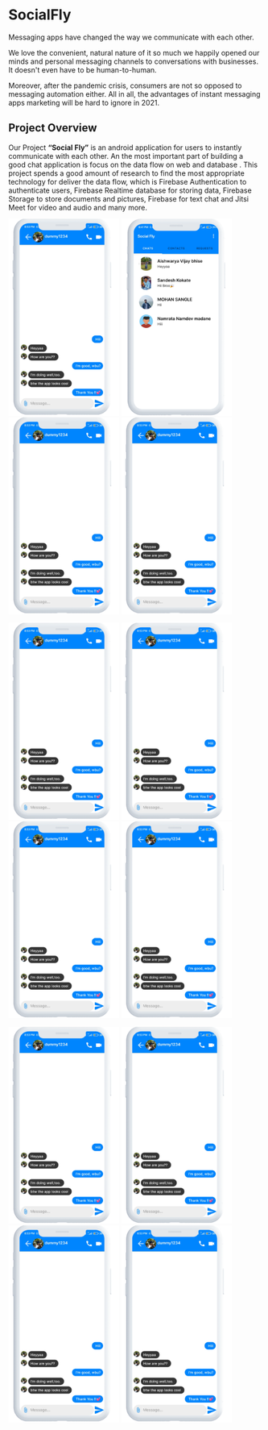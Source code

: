 # SocialFly
Messaging apps have changed the way we communicate with each other.

We love the convenient, natural nature of it so much we happily opened our minds and personal messaging channels to conversations with businesses. It doesn't even have to be human-to-human.

Moreover, after the pandemic crisis, consumers are not so opposed to messaging automation either. All in all, the advantages of instant messaging apps marketing will be hard to ignore in 2021.

## Project Overview
Our Project <b>“Social Fly”</b> is an android application for users to instantly communicate with each other. An the most important part of building a good chat application is focus on the data flow on web and database . This project spends a good amount of research to find the most appropriate technology for deliver the data flow, which is Firebase Authentication to authenticate users, Firebase Realtime database for storing data, Firebase Storage to store documents and pictures, Firebase for text chat and Jitsi Meet for video and audio and many more.

<img src="images/Chat activity.png" width=220> <img src="images/Chats.png" width=220> <img src="images/Chat activity.png" width=220> <img src="images/Chat activity.png" width=220>

<img src="images/Chat activity.png" width=220> <img src="images/Chat activity.png" width=220> <img src="images/Chat activity.png" width=220> <img src="images/Chat activity.png" width=220>

<img src="images/Chat activity.png" width=220> <img src="images/Chat activity.png" width=220> <img src="images/Chat activity.png" width=220> <img src="images/Chat activity.png" width=220>
